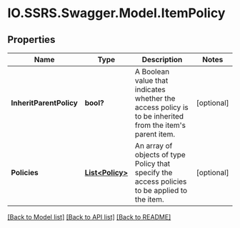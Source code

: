 # IO.SSRS.Swagger.Model.ItemPolicy
## Properties

Name | Type | Description | Notes
------------ | ------------- | ------------- | -------------
**InheritParentPolicy** | **bool?** | A Boolean value that indicates whether the access policy is to be inherited from the item&#39;s parent item. | [optional] 
**Policies** | [**List&lt;Policy&gt;**](Policy.md) | An array of objects of type Policy that specify the access policies to be applied to the item.       | [optional] 

[[Back to Model list]](../README.md#documentation-for-models) [[Back to API list]](../README.md#documentation-for-api-endpoints) [[Back to README]](../README.md)

